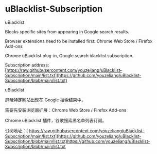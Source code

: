 # uBlacklist-Subscription


uBlacklist

Blocks specific sites from appearing in Google search results.

Browser extensions need to be installed first: Chrome Web Store / Firefox Add-ons

Chrome uBlacklist plug-in, Google search blacklist subscription.

Subscription address: [https://raw.githubusercontent.com/youzeliang/uBlacklist-Subscription/main/list.txt](https://github.com/youzeliang/uBlacklist-Subscription/blob/main/list.txt)

uBlacklist

屏蔽特定网站出现在 Google 搜索结果中。

需要先安装浏览器扩展：Chrome Web Store / Firefox Add-ons

Chrome uBlacklist 插件，谷歌搜索黑名单列表订阅。

订阅地址：[ https://raw.githubusercontent.com/youzeliang/uBlacklist-Subscription/main/list.txt](https://github.com/youzeliang/uBlacklist-Subscription/blob/main/list.txt)https://github.com/youzeliang/uBlacklist-Subscription/blob/main/list.txt
